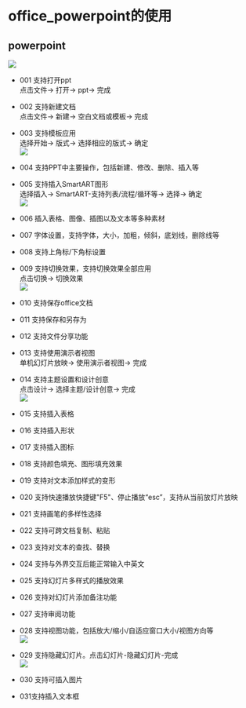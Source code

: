 # office_powerpoint的使用

## powerpoint   
![](https://github.com/openthos/community-analysis/blob/master/pic/office/ppt%E7%95%8C%E9%9D%A2.jpg)

  - 001 支持打开ppt   
    点击文件-> 打开-> ppt-> 完成   

  - 002 支持新建文档   
    点击文件-> 新建-> 空白文档或模板-> 完成   

  - 003 支持模板应用   
    选择开始-> 版式-> 选择相应的版式-> 确定   
  ![](https://github.com/openthos/community-analysis/blob/master/pic/office/ppt%E7%89%88%E5%BC%8F%E5%BA%94%E7%94%A8.png)   

  - 004 支持PPT中主要操作，包括新建、修改、删除、插入等   

  - 005 支持插入SmartART图形   
    选择插入-> SmartART-支持列表/流程/循环等-> 选择-> 确定   
  ![](https://github.com/openthos/community-analysis/blob/master/pic/office/SmartART-.png)   

  - 006 插入表格、图像、插图以及文本等多种素材   

  - 007 字体设置，支持字体，大小，加粗，倾斜，底划线，删除线等   

  - 008 支持上角标/下角标设置   

  - 009 支持切换效果，支持切换效果全部应用   
    点击切换-> 切换效果   
  ![](https://github.com/openthos/community-analysis/blob/master/pic/office/%E5%88%87%E6%8D%A2%E6%95%88%E6%9E%9C.png)   

  - 010 支持保存office文档   

  - 011 支持保存和另存为   

  - 012 支持文件分享功能   

  - 013 支持使用演示者视图   
    单机幻灯片放映-> 使用演示者视图-> 完成   

  - 014 支持主题设置和设计创意   
    点击设计-> 选择主题/设计创意-> 完成   
  ![](https://github.com/openthos/community-analysis/blob/master/pic/office/%E4%B8%BB%E9%A2%98.png)   

  - 015 支持插入表格   

  - 016 支持插入形状   

  - 017 支持插入图标   

  - 018 支持颜色填充、图形填充效果   

  - 019 支持对文本添加样式的变形   

  - 020 支持快速播放快捷键"F5"、停止播放“esc”，支持从当前放灯片放映   

  - 021 支持画笔的多样性选择   

  - 022 支持可跨文档复制、粘贴   

  - 023 支持对文本的查找、替换   

  - 024 支持与外界交互后能正常输入中英文   

  - 025 支持幻灯片多样式的播放效果   

  - 026 支持对幻灯片添加备注功能   

  - 027 支持审阅功能   

  - 028 支持视图功能，包括放大/缩小/自适应窗口大小/视图方向等   
  ![](https://github.com/openthos/community-analysis/blob/master/pic/office/%E8%A7%86%E5%9B%BE.png)   

  - 029 支持隐藏幻灯片。点击幻灯片-隐藏幻灯片-完成   
  ![](https://github.com/openthos/community-analysis/blob/master/pic/office/%E9%9A%90%E8%97%8F%E5%B9%BB%E7%81%AF%E7%89%87.png)   

  - 030 支持可插入图片   

  - 031支持插入文本框   
